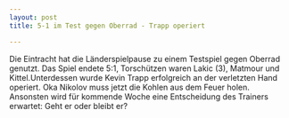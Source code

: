 ```yaml
---
layout: post
title: 5-1 im Test gegen Oberrad - Trapp operiert

---
```


Die Eintracht hat die Länderspielpause zu einem Testspiel gegen Oberrad genutzt. Das Spiel endete 5:1, Torschützen waren Lakic (3), Matmour und Kittel.Unterdessen wurde Kevin Trapp erfolgreich an der verletzten Hand operiert. Oka Nikolov muss jetzt die Kohlen aus dem Feuer holen. Ansonsten wird für kommende Woche eine Entscheidung des Trainers erwartet: Geht er oder bleibt er?


